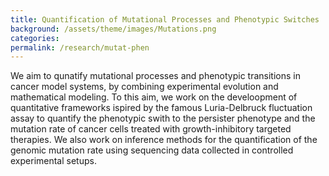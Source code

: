 ```yaml
---
title: Quantification of Mutational Processes and Phenotypic Switches
background: /assets/theme/images/Mutations.png
categories: 
permalink: /research/mutat-phen
---
```


We aim to qunatify mutational processes and phenotypic transitions in cancer model
systems, by combining experimental evolution and mathematical modeling. To this aim, we work on the develoopment of quantitative frameworks ispired by the famous Luria-Delbruck fluctuation assay to quantify the phenotypic swith to the persister phenotype and the mutation rate of cancer cells treated with growth-inhibitory targeted therapies. We also work on inference methods for the quantification of the genomic mutation rate using sequencing data collected in controlled experimental setups.
